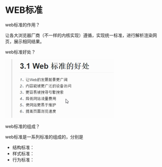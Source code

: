 # WEB标准

web标准的作用？

让各大浏览器厂商（不一样的内核实现）遵循，实现统一标准，进行解析渲染网页，展示相同结果。



web标准好处？

![](..\file\web标准的好处.png)





web标准的组成？

web标准是一系列标准的组成的，分别是 

* 结构标准：
* 样式标准：
* 行为标准：

